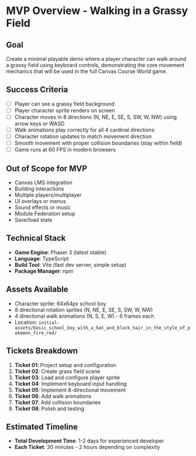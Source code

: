# MVP Overview - Walking in a Grassy Field

## Goal
Create a minimal playable demo where a player character can walk around a grassy field using keyboard controls, demonstrating the core movement mechanics that will be used in the full Canvas Course World game.

## Success Criteria
- [ ] Player can see a grassy field background
- [ ] Player character sprite renders on screen
- [ ] Character moves in 8 directions (N, NE, E, SE, S, SW, W, NW) using arrow keys or WASD
- [ ] Walk animations play correctly for all 4 cardinal directions
- [ ] Character rotation updates to match movement direction
- [ ] Smooth movement with proper collision boundaries (stay within field)
- [ ] Game runs at 60 FPS in modern browsers

## Out of Scope for MVP
- Canvas LMS integration
- Building interactions
- Multiple players/multiplayer
- UI overlays or menus
- Sound effects or music
- Module Federation setup
- Save/load state

## Technical Stack
- **Game Engine**: Phaser 3 (latest stable)
- **Language**: TypeScript
- **Build Tool**: Vite (fast dev server, simple setup)
- **Package Manager**: npm

## Assets Available
- Character sprite: 64x64px school boy
- 8 directional rotation sprites (N, NE, E, SE, S, SW, W, NW)
- 4 directional walk animations (N, S, E, W) - 6 frames each
- Location: `initial-assets/basic_school_boy_with_a_hat_and_black_hair_in_the_style_of_pokemon_fire_red/`

## Tickets Breakdown
1. **Ticket 01**: Project setup and configuration
2. **Ticket 02**: Create grass field scene
3. **Ticket 03**: Load and configure player sprite
4. **Ticket 04**: Implement keyboard input handling
5. **Ticket 05**: Implement 8-directional movement
6. **Ticket 06**: Add walk animations
7. **Ticket 07**: Add collision boundaries
8. **Ticket 08**: Polish and testing

## Estimated Timeline
- **Total Development Time**: 1-2 days for experienced developer
- **Each Ticket**: 30 minutes - 2 hours depending on complexity
